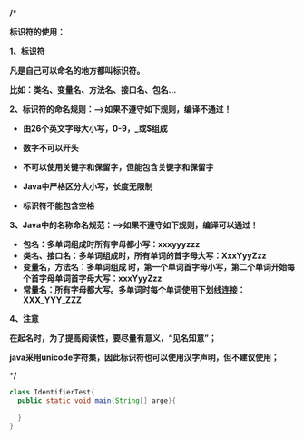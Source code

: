 **/***

**标识符的使用：**

**1、标识符**

**凡是自己可以命名的地方都叫标识符。**

**比如：类名、变量名、方法名、接口名、包名...**

**2、标识符的命名规则：-->如果不遵守如下规则，编译不通过！**

- **由26个英文字母大小写，0-9，_或$组成**

- **数字不可以开头**

- **不可以使用关键字和保留字，但能包含关键字和保留字**
- **Java中严格区分大小写，长度无限制**

- **标识符不能包含空格**


**3、Java中的名称命名规范：-->如果不遵守如下规则，编译可以通过！**

- **包名：多单词组成时所有字母都小写：xxxyyyzzz**
- **类名、接口名：多单词组成时，所有单词的首字母大写：XxxYyyZzz**
- **变量名，方法名：多单词组成 时，第一个单词首字母小写，第二个单词开始每个首字母单词首字母大写：xxxYyyZzz**
- **常量名：所有字母都大写。多单词时每个单词使用下划线连接：XXX_YYY_ZZZ**

**4、注意**

**在起名时，为了提高阅读性，要尽量有意义，“见名知意”；**

**java采用unicode字符集，因此标识符也可以使用汉字声明，但不建议使用；**

***/**

```java
class IdentifierTest{
  public static void main(String[] arge){
    
  }
}
```


